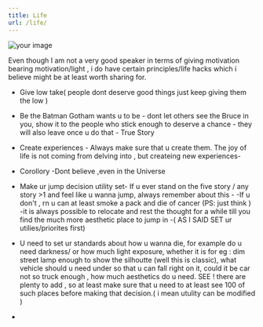 ```yaml
---
title: Life 
url: /life/
---
```


![your image](/gallery/dps.png)

Even though I am not a very good speaker in terms of giving motivation bearing motivation/light , i do have certain principles/life hacks which i believe might be at least worth sharing for.
- Give low take( people dont deserve good things just keep giving them the low )

- Be the Batman Gotham wants u to be - dont let others see the Bruce in you, show it to the people who stick enough to deserve a chance - they will also leave once u do that - True Story

- Create experiences - Always make sure that u create  them. The joy of life is not coming from delving into , but createing new experiences-
- Corollory -Dont believe ,even in the Universe

- Make ur jump decision utility set- If u ever stand on the five story / any story >1  and feel like u wanna jump, always remember about this -
-If u don't , rn u can at least smoke  a pack and die of cancer (PS: just think )
-it is always possible to relocate and rest the thought for a while till you find the much more aesthetic place to jump in -( AS I SAID SET ur utilies/priorites first)


- U need to set ur standards about how u wanna die,  for example do u need darkness/ or how much light exposure, whether it is for eg : dim street lamp enough to show the silhoutte (well this is classic), what vehicle should u need under so that u can fall right on it, could it be car not so truck enough , how much aesthetics do u need. SEE ! there are plenty to add , so at least make sure that u need to at least see 100 of such places before making that decision.( i mean utulity can be modified )

  

- 
